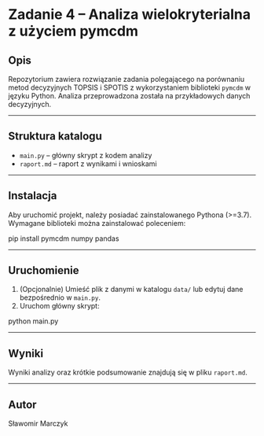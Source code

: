 # Zadanie 4 – Analiza wielokryterialna z użyciem pymcdm

## Opis

Repozytorium zawiera rozwiązanie zadania polegającego na porównaniu metod decyzyjnych TOPSIS i SPOTIS z wykorzystaniem biblioteki `pymcdm` w języku Python. Analiza przeprowadzona została na przykładowych danych decyzyjnych.

---

## Struktura katalogu

- `main.py` – główny skrypt z kodem analizy
- `raport.md` – raport z wynikami i wnioskami

---

## Instalacja

Aby uruchomić projekt, należy posiadać zainstalowanego Pythona (>=3.7).  
Wymagane biblioteki można zainstalować poleceniem:

pip install pymcdm numpy pandas

---

## Uruchomienie

1. (Opcjonalnie) Umieść plik z danymi w katalogu `data/` lub edytuj dane bezpośrednio w `main.py`.
2. Uruchom główny skrypt:

python main.py


---

## Wyniki

Wyniki analizy oraz krótkie podsumowanie znajdują się w pliku `raport.md`.

---

## Autor

Sławomir Marczyk

